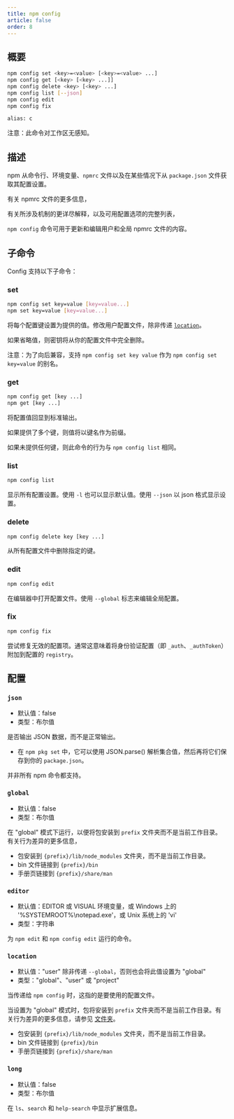 ```yaml
---
title: npm config
article: false
order: 8
---
```


## 概要

```bash
npm config set <key>=<value> [<key>=<value> ...]
npm config get [<key> [<key> ...]]
npm config delete <key> [<key> ...]
npm config list [--json]
npm config edit
npm config fix

alias: c
```

注意：此命令对工作区无感知。

## 描述

npm 从命令行、环境变量、`npmrc` 文件以及在某些情况下从 `package.json` 文件获取其配置设置。

有关 npmrc 文件的更多信息，

有关所涉及机制的更详尽解释，以及可用配置选项的完整列表，

`npm config` 命令可用于更新和编辑用户和全局 npmrc 文件的内容。

## 子命令

Config 支持以下子命令：

### set

```bash
npm config set key=value [key=value...]
npm set key=value [key=value...]
```

将每个配置键设置为提供的值。修改用户配置文件，除非传递 [`location`](https://npm.nodejs.cn/cli/v11/commands/npm-config#location)。

如果省略值，则密钥将从你的配置文件中完全删除。

注意：为了向后兼容，支持 `npm config set key value` 作为 `npm config set key=value` 的别名。



### get

```bash
npm config get [key ...]
npm get [key ...]
```

将配置值回显到标准输出。

如果提供了多个键，则值将以键名作为前缀。

如果未提供任何键，则此命令的行为与 `npm config list` 相同。



### list

```bash
npm config list
```

显示所有配置设置。使用 `-l` 也可以显示默认值。使用 `--json` 以 json 格式显示设置。



### delete

```bash
npm config delete key [key ...]
```

从所有配置文件中删除指定的键。



### edit

```bash
npm config edit
```

在编辑器中打开配置文件。使用 `--global` 标志来编辑全局配置。



### fix

```bash
npm config fix
```

尝试修复无效的配置项。通常这意味着将身份验证配置（即 `_auth`、`_authToken`）附加到配置的 `registry`。



## 配置

### `json`

- 默认值：false
- 类型：布尔值

是否输出 JSON 数据，而不是正常输出。

- 在 `npm pkg set` 中，它可以使用 JSON.parse() 解析集合值，然后再将它们保存到你的 `package.json`。

并非所有 npm 命令都支持。

### `global`

- 默认值：false
- 类型：布尔值

在 "global" 模式下运行，以便将包安装到 `prefix` 文件夹而不是当前工作目录。有关行为差异的更多信息，

- 包安装到 `{prefix}/lib/node_modules` 文件夹，而不是当前工作目录。
- bin 文件链接到 `{prefix}/bin`
- 手册页链接到 `{prefix}/share/man`



### `editor`

- 默认值：EDITOR 或 VISUAL 环境变量，或 Windows 上的 '%SYSTEMROOT%\notepad.exe'，或 Unix 系统上的 'vi'
- 类型：字符串

为 `npm edit` 和 `npm config edit` 运行的命令。



### `location`

- 默认值："user" 除非传递 `--global`，否则也会将此值设置为 "global"
- 类型："global"、"user" 或 "project"

当传递给 `npm config` 时，这指的是要使用的配置文件。

当设置为 "global" 模式时，包将安装到 `prefix` 文件夹而不是当前工作目录。有关行为差异的更多信息，请参见 [文件夹](https://npm.nodejs.cn/cli/v11/configuring-npm/folders)。

- 包安装到 `{prefix}/lib/node_modules` 文件夹，而不是当前工作目录。
- bin 文件链接到 `{prefix}/bin`
- 手册页链接到 `{prefix}/share/man`



### `long`

- 默认值：false
- 类型：布尔值

在 `ls`、`search` 和 `help-search` 中显示扩展信息。
